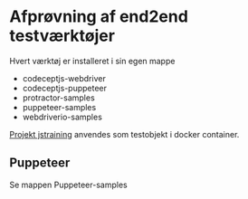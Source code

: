 # Afprøvning af end2end testværktøjer

Hvert værktøj er installeret i sin egen mappe

- codeceptjs-webdriver
- codeceptjs-puppeteer
- protractor-samples
- puppeteer-samples
- webdriverio-samples

[Projekt jstraining](https://brundtoe@bitbucket.org/brundtoe/jstraining.git) anvendes som testobjekt i docker container.

## Puppeteer

Se mappen Puppeteer-samples



